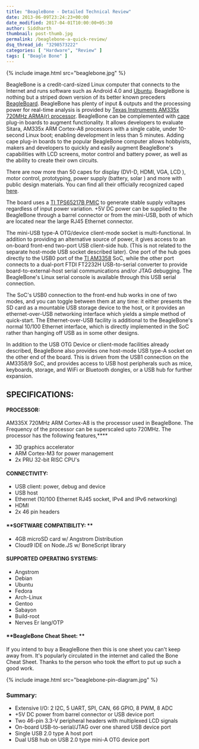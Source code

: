 ```yaml
---
title: "BeagleBone - Detailed Technical Review"
date: 2013-06-09T23:24:23+00:00
date_modified: 2017-04-01T10:00:00+05:30
author: Siddharth
thumbnail: post-thumb.jpg
permalink: /beaglebone-a-quick-review/
dsq_thread_id: "3298573222"
categories: [ "Hardware", "Review" ]
tags: [ "Beagle Bone" ]
---
```


{% include image.html src="beaglebone.jpg" %}

BeagleBone is a credit-card-sized Linux computer that connects to the Internet and runs software such as Android 4.0 and [Ubuntu](https://wiki.ubuntu.com/ARM). BeagleBone is nothing but a striped down version of its better known preceders [BeagleBoard](http://beagleboard.org/Products/BeagleBoard). BeagleBone has plenty of input & outputs and the processing power for real-time analysis is provided by [Texas Instruments AM335x 720MHz ARMA(r) processor](http://in.element14.com/texas-instruments). BeagleBone can be complemented with [cape](http://beagleboard.org/cape) plug-in boards to augment functionality. It allows developers to evaluate Sitara, AM335x ARM Cortex-A8 processors with a single cable, under 10-second Linux boot; enabling development in less than 5 minutes. Adding cape plug-in boards to the popular BeagleBone computer allows hobbyists, makers and developers to quickly and easily augment BeagleBone's capabilities with LCD screens, motor control and battery power, as well as the ability to create their own circuits.

There are now more than 50 capes for display (DVI-D, HDMI, VGA, LCD ), motor control, prototyping, power supply (battery, solar ) and more with public design materials. You can find all their officially recognized caped [here](http://circuitco.com/support/index.php?title=BeagleBone_Capes).

The board uses a [TI TPS65217B PMIC](http://www.ti.com/product/tps65217b) to generate stable supply voltages regardless of input power variation. +5V DC power can be supplied to the BeagleBone through a barrel connector or from the mini-USB, both of which are located near the large RJ45 Ethernet connector.

The mini-USB type-A OTG/device client-mode socket is multi-functional. In addition to providing an alternative source of power, it gives access to an on-board front-end two-port USB client-side hub. (This is not related to the separate host-mode USB socket described later). One port of the hub goes directly to the USB0 port of the [TI AM3358](http://www.ti.com/product/am3358) SoC, while the other port connects to a dual-port FTDI FT2232H USB-to-serial converter to provide board-to-external-host serial communications and/or JTAG debugging. The BeagleBone's Linux serial console is available through this USB serial connection.

The SoC's USB0 connection to the front-end hub works in one of two modes, and you can toggle between them at any time: it either presents the SD card as a mountable USB storage device to the host, or it provides an ethernet-over-USB networking interface which yields a simple method of quick-start. The Ethernet-over-USB facility is additional to the BeagleBone's normal 10/100 Ethernet interface, which is directly implemented in the SoC rather than hanging off USB as in some other designs.

In addition to the USB OTG Device or client-mode facilities already described, BeagleBone also provides one host-mode USB type-A socket on the other end of the board. This is driven from the USB1 connection on the AM3358/9 SoC, and provides access to USB host peripherals such as mice, keyboards, storage, and WiFi or Bluetooth dongles, or a USB hub for further expansion.

## **SPECIFICATIONS:**

#### **PROCESSOR:**

AM335X 720MHz ARM Cortex-A8 is the processor used in BeagleBone. The Frequency of the processor can be superscaled upto 720MHz. The processor has the following features,****

  * 3D graphics accelerator
  * ARM Cortex-M3 for power management
  * 2x PRU 32-bit RISC CPU's

#### **CONNECTIVITY:**

  * USB client: power, debug and device
  * USB host
  * Ethernet (10/100 Ethernet RJ45 socket, IPv4 and IPv6 networking)
  * HDMI
  * 2x 46 pin headers

#### **SOFTWARE COMPATIBILITY: **

  * 4GB microSD card w/ Angstrom Distribution
  * Cloud9 IDE on Node.JS w/ BoneScript library

#### **SUPPORTED OPERATING SYSTEMS:**

  * Angstrom
  * Debian
  * Ubuntu
  * Fedora
  * Arch-Linux
  * Gentoo
  * Sabayon
  * Build-root
  * Nerves Er lang/OTP

#### **BeagleBone Cheat Sheet: **

If you intend to buy a BeagleBone then this is one sheet you can't keep away from. It's popularly circulated in the internet and called the Bone Cheat Sheet. Thanks to the person who took the effort to put up such a good work.

{% include image.html src="beaglebone-pin-diagram.jpg" %}

### **Summary:**

  * Extensive I/O: 2 I2C, 5 UART, SPI, CAN, 66 GPIO, 8 PWM, 8 ADC
  * +5V DC power from barrel connector or USB device port
  * Two 46-pin 3.3-V peripheral headers with multiplexed LCD signals
  * On-board USB-to-serial/JTAG over one shared USB device port
  * Single USB 2.0 type A host port
  * Dual USB hub on USB 2.0 type mini-A OTG device port
